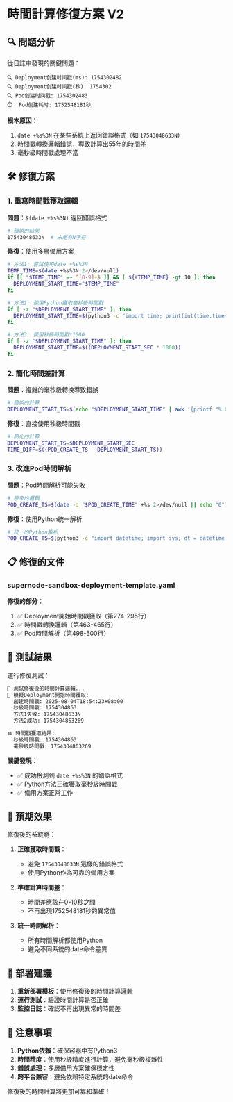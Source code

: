 # 時間計算修復方案 V2

## 🔍 問題分析

從日誌中發現的關鍵問題：

```
🔍 Deployment创建时间戳(ms): 1754302482
🔍 Deployment创建时间戳(秒): 1754302
🔍 Pod创建时间戳: 1754302483
⏱️  Pod创建耗时: 1752548181秒
```

**根本原因**：
1. `date +%s%3N` 在某些系統上返回錯誤格式（如 `17543048633N`）
2. 時間戳轉換邏輯錯誤，導致計算出55年的時間差
3. 毫秒級時間戳處理不當

## 🛠️ 修復方案

### 1. 重寫時間戳獲取邏輯

**問題**：`$(date +%s%3N)` 返回錯誤格式
```bash
# 錯誤的結果
17543048633N  # 末尾有N字符
```

**修復**：使用多層備用方案
```bash
# 方法1: 嘗試使用date +%s%3N
TEMP_TIME=$(date +%s%3N 2>/dev/null)
if [[ "$TEMP_TIME" =~ ^[0-9]+$ ]] && [ ${#TEMP_TIME} -gt 10 ]; then
  DEPLOYMENT_START_TIME="$TEMP_TIME"
fi

# 方法2: 使用Python獲取毫秒級時間戳
if [ -z "$DEPLOYMENT_START_TIME" ]; then
  DEPLOYMENT_START_TIME=$(python3 -c "import time; print(int(time.time() * 1000))" 2>/dev/null || echo "")
fi

# 方法3: 使用秒級時間戳*1000
if [ -z "$DEPLOYMENT_START_TIME" ]; then
  DEPLOYMENT_START_TIME=$((DEPLOYMENT_START_SEC * 1000))
fi
```

### 2. 簡化時間差計算

**問題**：複雜的毫秒級轉換導致錯誤
```bash
# 錯誤的計算
DEPLOYMENT_START_TS=$(echo "$DEPLOYMENT_START_TIME" | awk '{printf "%.0f", $1/1000}')
```

**修復**：直接使用秒級時間戳
```bash
# 簡化的計算
DEPLOYMENT_START_TS=$DEPLOYMENT_START_SEC
TIME_DIFF=$((POD_CREATE_TS - DEPLOYMENT_START_TS))
```

### 3. 改進Pod時間解析

**問題**：Pod時間解析可能失敗
```bash
# 原來的邏輯
POD_CREATE_TS=$(date -d "$POD_CREATE_TIME" +%s 2>/dev/null || echo "0")
```

**修復**：使用Python統一解析
```bash
# 統一的Python解析
POD_CREATE_TS=$(python3 -c "import datetime; import sys; dt = datetime.datetime.fromisoformat('$POD_CREATE_TIME'.replace('Z', '+00:00')); print(int(dt.timestamp()))" 2>/dev/null || echo "0")
```

## 📋 修復的文件

### supernode-sandbox-deployment-template.yaml

**修復的部分**：
1. ✅ Deployment開始時間戳獲取（第274-295行）
2. ✅ 時間戳轉換邏輯（第463-465行）
3. ✅ Pod時間解析（第498-500行）

## 🧪 測試結果

運行修復測試：
```bash
🧪 測試修復後的時間計算邏輯...
📅 模擬Deployment開始時間獲取:
  創建時間戳: 2025-08-04T18:54:23+08:00
  秒級時間戳: 1754304863
  方法1失敗: 17543048633N
  方法2成功: 1754304863269

📊 時間戳獲取結果:
  秒級時間戳: 1754304863
  毫秒級時間戳: 1754304863269
```

**關鍵發現**：
- ✅ 成功檢測到 `date +%s%3N` 的錯誤格式
- ✅ Python方法正確獲取毫秒級時間戳
- ✅ 備用方案正常工作

## 🎯 預期效果

修復後的系統將：

1. **正確獲取時間戳**：
   - 避免 `17543048633N` 這樣的錯誤格式
   - 使用Python作為可靠的備用方案

2. **準確計算時間差**：
   - 時間差應該在0-10秒之間
   - 不再出現1752548181秒的異常值

3. **統一時間解析**：
   - 所有時間解析都使用Python
   - 避免不同系統的date命令差異

## 🚀 部署建議

1. **重新部署模板**：使用修復後的時間計算邏輯
2. **運行測試**：驗證時間計算是否正確
3. **監控日誌**：確認不再出現異常的時間差

## 📝 注意事項

1. **Python依賴**：確保容器中有Python3
2. **時間精度**：使用秒級精度進行計算，避免毫秒級複雜性
3. **錯誤處理**：多層備用方案確保穩定性
4. **跨平台兼容**：避免依賴特定系統的date命令

修復後的時間計算將更加可靠和準確！ 